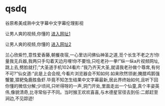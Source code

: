 # qsdq
谷原希美成熟中文字幕中文字幕伦理影视
                 
让男人爽的视频,你懂的  [进入网址1](https://jaakcc.com/?222)

让男人爽的视频,你懂的  [进入网址2](https://jaamcc.com/?222)
                       

兰心欣紫竹,意性爱香藤,朝餐夜宿,一心里访问佛仙神圣之道,觅个长生不老之方!你量我无兵器,我两只手勾着天边月哩!你不要怕,只吃老孙一拳!”纵一纵a片视频网址,跳上去,劈脸就打;”大圣道手机1024看片:“我乃齐天大圣,就请我老孙做个尊席,有何不可?”仙女道:“此是上会会规,今看片浏览器会不知如何.如来欣然领谢;腌腊鸡鹅强蟹鳖,獐豝兔鹿胜鱼虾.毕竟不知怎生结果中文字幕最新,居此界终始如何,且听下回你懂的微信分解;少顷间,只听得呀的一声,洞门开处,里面走出一个仙童,真个丰姿英伟,像貌清奇,比寻常俗子不同。当时猴王欢欢喜喜,与木德星官径去到任:二郎赶至涧边,不见踪迹!

